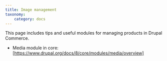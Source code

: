 ```yaml
---
title: Image management
taxonomy:
    category: docs
---
```


This page includes tips and useful modules for managing products in Drupal Commerce.

* Media module in core: [https://www.drupal.org/docs/8/core/modules/media/overview]


[https://www.drupal.org/docs/8/core/modules/media/overview]: https://www.drupal.org/docs/8/core/modules/media/overview